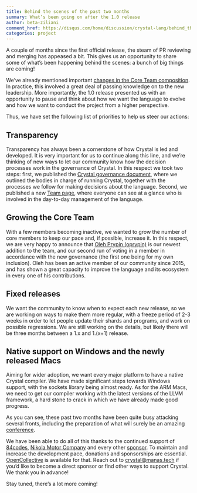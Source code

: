```yaml
---
title: Behind the scenes of the past two months
summary: What’s been going on after the 1.0 release
author: beta-ziliani
comment_href: https://disqus.com/home/discussion/crystal-lang/behind_the_scenes_of_the_past_two_months/
categories: project
---
```


A couple of months since the first official release, the steam of PR reviewing and merging has appeased a bit. This gives us an opportunity to share some of what’s been happening behind the scenes: a bunch of big things are coming!

We’ve already mentioned important [changes in the Core Team composition](https://crystal-lang.org/2021/03/22/crystal-core-team-announcements.html). In practice, this involved a great deal of passing knowledge on to the new leadership. More importantly, the 1.0 release presented us with an opportunity to pause and think about how we want the language to evolve and how we want to conduct the project from a higher perspective.

Thus, we have set the following list of priorities to help us steer our actions:

## Transparency

Transparency has always been a cornerstone of how Crystal is led and developed. It is very important for us to continue along this line, and we’re thinking of new ways to let our community know how the decision processes work in the governance of Crystal. In this respect we took two steps: first, we published the [Crystal governance document](https://crystal-lang.org/reference/governance.html), where we outlined the bodies in charge of running Crystal, together with the processes we follow for making decisions about the language. Second, we published a new [Team page](https://crystal-lang.org/team), where everyone can see at a glance who is involved in the day-to-day management of the language.

## Growing the Core Team

With a few members becoming inactive, we wanted to grow the number of core members to keep our pace and, if possible, increase it. In this respect, we are very happy to announce that [Oleh Prypin (oprypin)](https://github.com/oprypin/) is our newest addition to the team, and our second run of voting in a member in accordance with the new governance (the first one being for my own inclusion). Oleh has been an active member of our community since 2015, and has shown a great capacity to improve the language and its ecosystem in every one of his contributions.

## Fixed releases

We want the community to know when to expect each new release, so we are working on ways to make them more regular, with a freeze period of 2-3 weeks in order to let people update their shards and programs, and work on possible regressions. We are still working on the details, but likely there will be three months between a 1.x and 1.(x+1) release.

## Native support on Windows and the newly released Macs

Aiming for wider adoption, we want every major platform to have a native Crystal compiler. We have made significant steps towards Windows support, with the sockets library being almost ready. As for the ARM Macs, we need to get our compiler working with the latest versions of the LLVM framework, a hard stone to crack in which we have already made good progress.

As you can see, these past two months have been quite busy attacking several fronts, including the preparation of what will surely be an amazing [conference](https://crystal-lang.org/2021/04/22/crystal-conference-1.0-launch.html).

We have been able to do all of this thanks to the continued support of [84codes](https://www.84codes.com/), [Nikola Motor Company](https://nikolamotor.com/) and every other [sponsor](/sponsors). To maintain and increase the development pace, donations and sponsorships are essential. [OpenCollective](https://opencollective.com/crystal-lang) is available for that. Reach out to [crystal@manas.tech](mailto:crystal@manas.tech) if you’d like to become a direct sponsor or find other ways to support Crystal. We thank you in advance!

Stay tuned, there’s a lot more coming!
